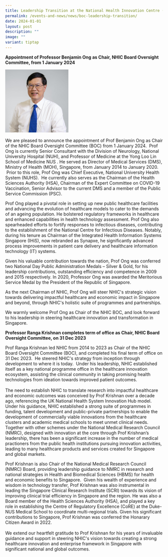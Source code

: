 ```yaml
---
title: Leadership Transition at the National Health Innovation Centre (NHIC)
permalink: /events-and-news/news/boc-leadership-transition/
date: 2024-01-01
layout: post
description: ""
image: ""
variant: tiptap
---
```

<p><strong>Appointment of Professor Benjamin Ong as Chair, NHIC Board Oversight Committee, from 1 January 2024</strong></p><p></p><div class="isomer-image-wrapper"><img style="width: 40%;" height="auto" width="100%" alt="" src="/images/About/Oversight Committee/Benjamin_Ong.JPG"></div><p>We are pleased to announce the appointment of Prof Benjamin Ong as Chair of the NHIC Board Oversight Committee (BOC) from 1 January 2024. &nbsp;Prof Ong is currently Senior Consultant with the Division of Neurology, National University Hospital (NUH), and Professor of Medicine at the Yong Loo Lin School of Medicine NUS . He served as Director of Medical Services (DMS), Ministry of Health (MOH), Singapore, from January 2014 to January 2020. &nbsp;Prior to this role, Prof Ong was Chief Executive, National University Health System (NUHS). &nbsp;He currently also serves as the Chairman of the Health Sciences Authority (HSA), Chairman of the Expert Committee on COVID-19 Vaccination, Senior Advisor to the current DMS and a member of the Public Service Commission (PSC).</p><p>Prof Ong played a pivotal role in setting up new public healthcare facilities and advancing the evolution of healthcare models to cater to the demands of an ageing population. He bolstered regulatory frameworks in healthcare and enhanced capabilities in health technology assessment. Prof Ong also spearheaded efforts to fortify responses to infectious diseases, contributing to the establishment of the National Centre for Infectious Diseases. Notably, during his tenure as Chairman of the Integrated Health Information Systems Singapore (IHiS), now rebranded as Synapxe, he significantly advanced process improvements in patient care delivery and healthcare information technology (IT) systems.</p><p>Given his valuable contribution towards the nation, Prof Ong was conferred two National Day Public Administration Medals – Silver &amp; Gold, for his leadership contributions, outstanding efficiency and competence in 2009 and 2015 respectively. In 2020, Professor Ong was awarded the Meritorious Service Medal by the President of the Republic of Singapore.</p><p>As the next Chairman of NHIC, Prof Ong&nbsp;will steer NHIC's strategic vision towards delivering impactful healthcare and economic impact in Singapore and beyond, through NHIC's holistic suite of programmes and partnerships.</p><p>We warmly welcome Prof Ong as Chair of the NHIC BOC, and look forward to his leadership in steering healthcare innovation and transformation in Singapore.</p><p><strong>Professor Ranga Krishnan completes term of office as Chair, NHIC Board Oversight Committee, on 31 Dec 2023</strong></p><p></p><p>Prof Ranga Krishnan led NHIC from 2014 to 2023 as Chair of the NHIC Board Oversight Committee (BOC), and completed his final term of office on 31 Dec 2023. &nbsp;He steered NHIC's strategy from inception through development to where it is today. &nbsp;Under his leadership, NHIC established itself as a key national programme office in the healthcare innovation ecosystem, assisting the clinical community in taking promising health technologies from ideation towards improved patient outcomes.<br><br>The need to establish NHIC to translate&nbsp;research into impactful healthcare and economic outcomes was conceived by Prof Krishnan over a decade ago, referencing the UK National Health System Innovation Hub model. Under his guidance, NHIC established a strong suite of programmes in funding, talent development and public-private partnerships to enable the development of commercially viable innovations from the healthcare clusters and academic medical schools to meet unmet clinical needs. Together with other schemes under the National Medical Research Council (NMRC), designed with innovation at the core through Prof Krishnan’s leadership, there has been a significant increase in the number of medical practioners from the public health institutions pursuing innovation activities, leading to many healthcare products and services created for Singapore and global markets.</p><p>Prof Krishnan is also Chair of the National Medical Research Council (NMRC) Board, providing leadership guidance to NMRC in research and national strategies in Health and Biomedical Sciences (HBMS) for health and economic benefits to Singapore. &nbsp;Given his wealth of experience and wisdom in technology transfer, Prof Krishnan was also instrumental in leading the Singapore Clinical Research Institute (SCRI) towards its vision of improving clinical trial efficiency in Singapore and the region. He was also a Board member of the Health Sciences Authority (HSA), and played a key role in establishing the Centre of Regulatory Excellence (CoRE) at the Duke-NUS Medical School to coordinate multi-regional trials.&nbsp;Given his significant contributions to Singapore, Prof Krishnan was conferred the Honarary Citizen Award in 2022. <br><br>We extend our heartfelt gratitude to Prof Krishnan for his years of invaluable guidance and support in steering NHIC's vision towards creating a strong healthcare innovation and enterprise framework in Singapore with significant national and global outcomes.</p>